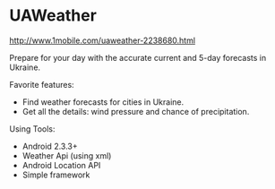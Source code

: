 UAWeather
=========
http://www.1mobile.com/uaweather-2238680.html

Prepare for your day with the accurate current and 5-day forecasts in Ukraine.

Favorite features:
- Find weather forecasts for cities in Ukraine.
- Get all the details: wind pressure and chance of precipitation.

Using Tools:
- Android 2.3.3+
- Weather Api (using xml)
- Android Location API
- Simple framework
